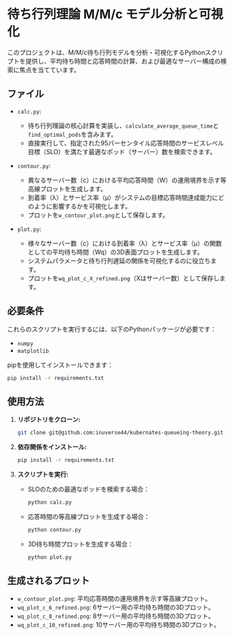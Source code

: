 # 待ち行列理論 M/M/c モデル分析と可視化

このプロジェクトは、M/M/c待ち行列モデルを分析・可視化するPythonスクリプトを提供し、平均待ち時間と応答時間の計算、および最適なサーバー構成の検索に焦点を当てています。

## ファイル

- `calc.py`:
  - 待ち行列理論の核心計算を実装し、`calculate_average_queue_time`と`find_optimal_pods`を含みます。
  - 直接実行して、指定された95パーセンタイル応答時間のサービスレベル目標（SLO）を満たす最適なポッド（サーバー）数を検索できます。

- `contour.py`:
  - 異なるサーバー数（c）における平均応答時間（W）の運用境界を示す等高線プロットを生成します。
  - 到着率（λ）とサービス率（μ）がシステムの目標応答時間達成能力にどのように影響するかを可視化します。
  - プロットを`w_contour_plot.png`として保存します。

- `plot.py`:
  - 様々なサーバー数（c）における到着率（λ）とサービス率（μ）の関数としての平均待ち時間（Wq）の3D表面プロットを生成します。
  - システムパラメータと待ち行列遅延の関係を可視化するのに役立ちます。
  - プロットを`wq_plot_c_X_refined.png`（Xはサーバー数）として保存します。

## 必要条件

これらのスクリプトを実行するには、以下のPythonパッケージが必要です：

- `numpy`
- `matplotlib`

pipを使用してインストールできます：

```bash
pip install -r requirements.txt
```

## 使用方法

1.  **リポジトリをクローン:**
    ```bash
    git clone git@github.com:inuverse44/kubernates-queueing-theory.git
    ```

2.  **依存関係をインストール:**
    ```bash
    pip install -r requirements.txt
    ```

3.  **スクリプトを実行:**

    - SLOのための最適なポッドを検索する場合：
      ```bash
      python calc.py
      ```

    - 応答時間の等高線プロットを生成する場合：
      ```bash
      python contour.py
      ```

    - 3D待ち時間プロットを生成する場合：
      ```bash
      python plot.py
      ```

## 生成されるプロット

- `w_contour_plot.png`: 平均応答時間の運用境界を示す等高線プロット。
- `wq_plot_c_6_refined.png`: 6サーバー用の平均待ち時間の3Dプロット。
- `wq_plot_c_8_refined.png`: 8サーバー用の平均待ち時間の3Dプロット。
- `wq_plot_c_10_refined.png`: 10サーバー用の平均待ち時間の3Dプロット。
